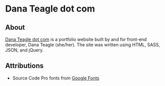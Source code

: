 # Dana Teagle dot com

## About
[Dana Teagle dot com](https://danateagle.com/) is a portfolio website built by and for front-end developer, Dana Teagle (she/her). The site was written using HTML, SASS, JSON, and jQuery.

## Attributions
- Source Code Pro fonts from [Google Fonts](https://fonts.google.com/)